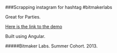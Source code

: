 ###Scrapping instagram for hashtag #bitmakerlabs

Great for Parties. 

[Here is the link to the demo](http://bitmakerslideshow.herokuapp.com)

Built using Angular. 

#####Bitmaker Labs. Summer Cohort. 2013.